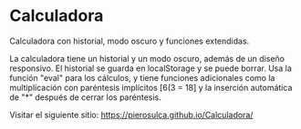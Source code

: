 # Calculadora
Calculadora con historial, modo oscuro y funciones extendidas.

La calculadora tiene un historial y un modo oscuro, además de un diseño responsivo. El historial se guarda en localStorage y se puede borrar. Usa la función "eval" para los cálculos, y tiene funciones adicionales como la multiplicación con paréntesis implícitos [6(3 = 18] y la inserción automática de "*" después de cerrar los paréntesis.

Visitar el siguiente sitio: https://pierosulca.github.io/Calculadora/
